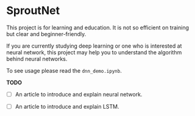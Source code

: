 # SproutNet

This project is for learning and education. It is not so efficient on training but clear and beginner-friendly.  

If you are currently studying deep learning or one who is interested at neural network, this project may help you to understand the algorithm behind neural networks.   

To see usage please read the `dnn_demo.ipynb`.  

  

**TODO**

- [ ] An article to introduce and explain neural network.
- [ ] An article to introduce and explain LSTM.

